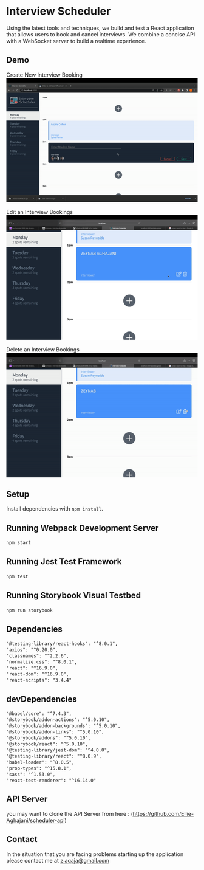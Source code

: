 # Interview Scheduler

Using the latest tools and techniques, we build and test a React application that allows users to book and cancel interviews. We combine a concise API with a WebSocket server to build a realtime experience.
## Demo
Create New Interview Booking
![Create new interview](https://github.com/Ellie-Aghajani/scheduler/blob/master/docs/create-schedule.gif)

Edit an Interview Bookings
![Edit an interviews](https://github.com/Ellie-Aghajani/scheduler/blob/master/docs/edit-schedule.gif)

Delete an Interview Bookings
![Delete an interviews](https://github.com/Ellie-Aghajani/scheduler/blob/master/docs/delete-schedule.gif)

## Setup

Install dependencies with `npm install`.

## Running Webpack Development Server

```sh
npm start
```

## Running Jest Test Framework

```sh
npm test
```

## Running Storybook Visual Testbed

```sh
npm run storybook
```

## Dependencies
    "@testing-library/react-hooks": "^8.0.1",
    "axios": "^0.20.0",
    "classnames": "^2.2.6",
    "normalize.css": "^8.0.1",
    "react": "^16.9.0",
    "react-dom": "^16.9.0",
    "react-scripts": "3.4.4"

## devDependencies
    "@babel/core": "^7.4.3",
    "@storybook/addon-actions": "^5.0.10",
    "@storybook/addon-backgrounds": "^5.0.10",
    "@storybook/addon-links": "^5.0.10",
    "@storybook/addons": "^5.0.10",
    "@storybook/react": "^5.0.10",
    "@testing-library/jest-dom": "^4.0.0",
    "@testing-library/react": "^8.0.9",
    "babel-loader": "^8.0.5",
    "prop-types": "^15.8.1",
    "sass": "^1.53.0",
    "react-test-renderer": "^16.14.0"

## API Server
you may want to clone the API Server from here : (https://github.com/Ellie-Aghajani/scheduler-api)


## Contact 
In the situation that you are facing problems starting up the application please contact me at z.aqaja@gmail.com